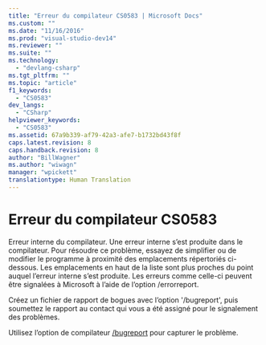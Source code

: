 ```yaml
---
title: "Erreur du compilateur CS0583 | Microsoft Docs"
ms.custom: ""
ms.date: "11/16/2016"
ms.prod: "visual-studio-dev14"
ms.reviewer: ""
ms.suite: ""
ms.technology: 
  - "devlang-csharp"
ms.tgt_pltfrm: ""
ms.topic: "article"
f1_keywords: 
  - "CS0583"
dev_langs: 
  - "CSharp"
helpviewer_keywords: 
  - "CS0583"
ms.assetid: 67a9b339-af79-42a3-afe7-b1732bd43f8f
caps.latest.revision: 8
caps.handback.revision: 8
author: "BillWagner"
ms.author: "wiwagn"
manager: "wpickett"
translationtype: Human Translation
---
```

# Erreur du compilateur CS0583
Erreur interne du compilateur. Une erreur interne s’est produite dans le compilateur. Pour résoudre ce problème, essayez de simplifier ou de modifier le programme à proximité des emplacements répertoriés ci\-dessous. Les emplacements en haut de la liste sont plus proches du point auquel l’erreur interne s’est produite. Les erreurs comme celle\-ci peuvent être signalées à Microsoft à l’aide de l’option \/errorreport.  
  
 Créez un fichier de rapport de bogues avec l’option '\/bugreport', puis soumettez le rapport au contact qui vous a été assigné pour le signalement des problèmes.  
  
 Utilisez l’option de compilateur [\/bugreport](../../csharp/language-reference/compiler-options/bugreport-compiler-option.md) pour capturer le problème.